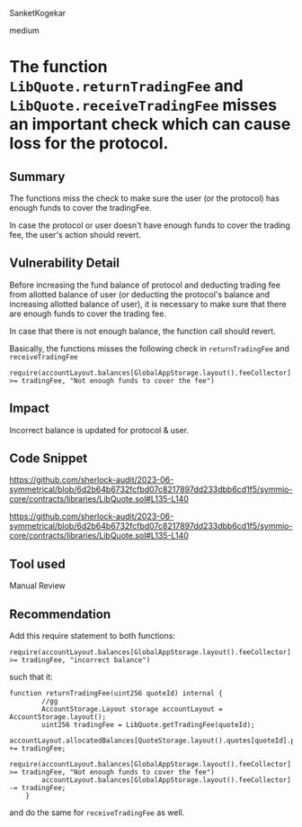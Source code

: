 SanketKogekar

medium

# The function `LibQuote.returnTradingFee` and `LibQuote.receiveTradingFee` misses an important check which can cause loss for the protocol.

## Summary

The functions miss the check to make sure the user (or the protocol) has enough funds to cover the tradingFee.

In case the protocol or user doesn't have enough funds to cover the trading fee, the user's action should revert.

## Vulnerability Detail
Before increasing the fund balance of protocol and deducting trading fee from allotted balance of user (or deducting the protocol's balance and increasing allotted balance of user), it is necessary to make sure that there are enough funds to cover the trading fee.

In case that there is not enough balance, the function call should revert.

Basically, the functions misses the following check in `returnTradingFee` and `receiveTradingFee`

```solidity
require(accountLayout.balances[GlobalAppStorage.layout().feeCollector] >= tradingFee, "Not enough funds to cover the fee")
```

## Impact
Incorrect balance is updated for protocol & user.

## Code Snippet

https://github.com/sherlock-audit/2023-06-symmetrical/blob/6d2b64b6732fcfbd07c8217897dd233dbb6cd1f5/symmio-core/contracts/libraries/LibQuote.sol#L135-L140

https://github.com/sherlock-audit/2023-06-symmetrical/blob/6d2b64b6732fcfbd07c8217897dd233dbb6cd1f5/symmio-core/contracts/libraries/LibQuote.sol#L135-L140

## Tool used

Manual Review

## Recommendation

Add this require statement to both functions:

```solidity
require(accountLayout.balances[GlobalAppStorage.layout().feeCollector] >= tradingFee, "incorrect balance")
```

such that it:

```solidity
function returnTradingFee(uint256 quoteId) internal {
        //gg
        AccountStorage.Layout storage accountLayout = AccountStorage.layout();
        uint256 tradingFee = LibQuote.getTradingFee(quoteId);
        accountLayout.allocatedBalances[QuoteStorage.layout().quotes[quoteId].partyA] += tradingFee;
        require(accountLayout.balances[GlobalAppStorage.layout().feeCollector] >= tradingFee, "Not enough funds to cover the fee")
        accountLayout.balances[GlobalAppStorage.layout().feeCollector] -= tradingFee;
    }
```

and do the same for `receiveTradingFee` as well.